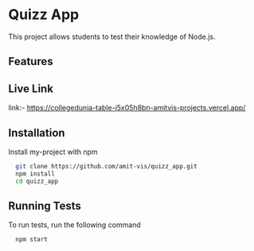 # Quizz App

This project allows students to test their knowledge of Node.js.

## Features

## Live Link

link:- https://collegedunia-table-i5x05h8bn-amitvis-projects.vercel.app/

## Installation

Install my-project with npm

```bash
  git clone https://github.com/amit-vis/quizz_app.git
  npm install
  cd quizz_app
```
    
## Running Tests

To run tests, run the following command

```bash
  npm start
```
